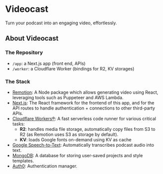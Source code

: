 # Videocast

Turn your podcast into an engaging video, effortlessly.

## About Videocast

### The Repository

- `/app`: a Next.js app (front end, APIs)
- `/worker`: a Cloudflare Worker (bindings for R2, KV storages)

### The Stack

- [Remotion](https://www.remotion.dev/): A Node package which allows generating video using React, leveraging tools such as Puppeteer and AWS Lambda.
- [Next.js](https://nextjs.org/): The React framework for the frontend of this app, and for the API routes to handle authentication + connections to other third-party APIs.
- [Cloudflare Workers®](https://workers.cloudflare.com/): A fast serverless code runner for various critical tasks:
  - **R2**: handles media file storage, automatically copy files from S3 to R2 (as Remotion uses S3 as storage by default).
  - **KV**: loads Google fonts on-demand using KV as cache
- [Google Speech-to-Text](https://cloud.google.com/speech-to-text/): Automatically transcribes podcast audio into text.
- [MongoDB](https://www.mongodb.com/): A database for storing user-saved projects and style templates.
- [Auth0](https://auth0.com/): Authentication manager.
